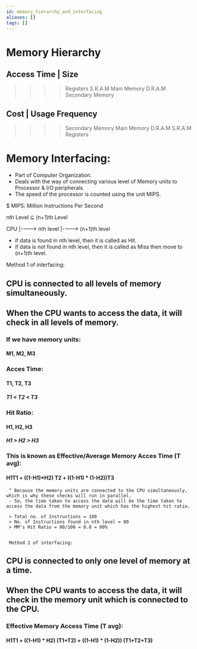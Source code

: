 ```yaml
---
id: memory_hierarchy_and_interfacing
aliases: []
tags: []
---
```


# Memory Hierarchy

## Access Time | Size
   >>>> Registers
   >>> S.R.A.M
   >> Main Memory
   >> D.R.A.M
   > Secondary Memory

## Cost | Usage Frequency
   >>>> Secondary Memory
   >>> Main Memory
   >>> D.R.A.M
   >> S.R.A.M
   > Registers

# Memory Interfacing:
  - Part of Computer Organization.
  - Deals with the way of connecting various level of Memory units to Processor & I/O peripherals.
  - The speed of the processor is counted using the unit MIPS.

  $ MIPS: Million Instructions Per Second

  nth Level ⊆ (n+1)th Level

  CPU |----> nth level |----> (n+1)th level
  - if data is found in nth level, then it is called as Hit.
  - if data is not found in nth level, then it is called as Miss then move to (n+1)th level.

  Method 1 of interfacing:
## CPU is connected to all levels of memory simultaneously.
## When the CPU wants to access the data, it will check in all levels of memory.

### If we have memory units:
#### M1, M2, M3
### Acces Time:
#### T1, T2, T3
##### T1 < T2 < T3
### Hit Ratio:
#### H1, H2, H3
##### H1 > H2 > H3

### This is known as Effective/Average Memory Acces Time (T avg):
#### H1T1 + ((1-H1)*H2) T2 + ((1-H1) * (1-H2))T3

     ^ Because the memory units are connected to the CPU simultaneously, which is why these checks will run in parallel.
     - So, the time taken to access the data will be the time taken to access the data from the memory unit which has the highest hit ratio.

     > Total no. of Instructions = 100
     > No. of Instructions found in nth level = 80
     > MM's Hit Ratio = 80/100 = 0.8 = 80%


     Method 2 of interfacing:
## CPU is connected to only one level of memory at a time.
## When the CPU wants to access the data, it will check in the memory unit which is connected to the CPU.
### Effective Memory Access Time (T avg):
#### H1T1 + ((1-H1) * H2) (T1+T2) + ((1-H1) * (1-H2)) (T1+T2+T3)
